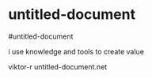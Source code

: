 # untitled-document
#untitled-document

i use knowledge and tools to create value

viktor-r
untitled-document.net
